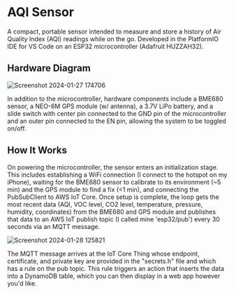 # AQI Sensor
A compact, portable sensor intended to measure and store a history of Air Quality Index (AQI) readings while on the go. Developed in the PlatformIO IDE for VS Code on an ESP32 microcontroller (Adafruit HUZZAH32).

## Hardware Diagram
![Screenshot 2024-01-27 174706](https://github.com/twr579/AQI-Sensor/assets/55030795/22156916-bc2e-4738-81e4-be9c33c77968)

In addition to the microcontroller, hardware components include a BME680 sensor, a NEO-6M GPS module (w/ antenna), a 3.7V LiPo battery, and a slide switch with center pin connected to the GND pin of the microcontroller and an outer pin connected to the EN pin, allowing the system to be toggled on/off.

## How It Works
On powering the microcontroller, the sensor enters an initialization stage. This includes establishing a WiFi connection (I connect to the hotspot on my iPhone), waiting for the BME680 sensor to calibrate to its environment (~5 min) and the GPS module to find a fix (<1 min), and connecting the PubSubClient to AWS IoT Core. Once setup is complete, the loop gets the most recent data (AQI, VOC level, CO2 level, temperature, pressure, humidity, coordinates) from the BME680 and GPS module and publishes that data to an AWS IoT publish topic (I called mine 'esp32/pub') every 30 seconds via an MQTT message.

![Screenshot 2024-01-28 125821](https://github.com/twr579/AQI-Sensor/assets/55030795/205a115e-e857-4bdb-895a-a4602690caf3)

The MQTT message arrives at the IoT Core Thing whose endpoint, certificate, and private key are provided in the "secrets.h" file and which has a rule on the pub topic. This rule triggers an action that inserts the data into a DynamoDB table, which you can then display in a web app however you'd like.
